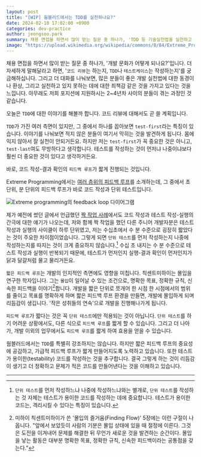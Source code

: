 ```yaml
---
layout: post
title: "[WIP] 웜블러드에서는 TDD를 실천하나요?"
date: 2024-02-10 17:02:00 +0900
categories: dev-practice
author: jeongsoo.park
summary: 채용 면접을 하면서 많이 받는 질문 중 하나가, 'TDD 등 기술실천법을 실천하고 있나요?'라는 것입니다. TDD를 제대로 한다는 것은 무엇일까요?
image: "https://upload.wikimedia.org/wikipedia/commons/8/84/Extreme_Programming.svg"
---
```

채용 면접을 하면서 많이 받는 질문 중 하나가, '개발 문화가 어떻게 되나요?'입니다. 더 자세하게 말해달라고 하면, '`코드 리뷰`는 하는지, `TDD`나 `테스트케이스`는 작성하는지'를 궁금해하십니다. 그리고 더 대화를 나눠보면, 많은 분들이 좋은 개발 실천법에 대한 동경이나 환상, 그리고 실천하고 있지 못하는 데에 대한 죄책감 같은 것을 가지고 있다는 것을 느낍니다. 아무래도 저희 포지션에 지원하시는 2~4년차 사이의 분들이 겪는 과정인 것 같습니다.

오늘은 `TDD`에 대한 이야기를 해볼까 합니다. 코드 리뷰에 대해서도 곧 쓸 계획입니다.

`TDD`가 가진 여러 측면이 있지만, 그 중에서 하나를 꼽아보면 `test-first`라는 특징이 있습니다. 이야기를 나눠보면 적지 않은 분들이 여기서 막히는 것을 발견하게 됩니다. 몸에 익지 않아서 잘 실천이 안되거든요. 하지만 저는 `test-first`가 꼭 중요한 것은 아니고, `test-last`여도 무방하다고 생각합니다. 테스트를 작성하는 것이 먼저냐 나중이냐보다 훨씬 더 중요한 것이 있다고 생각하거든요.

바로, 코드 작성-결과 확인의 `피드백 루프`가 짧게 진행되는 것입니다.

Extreme Programming에서는 [여러 층위의 피드백 루프](http://www.extremeprogramming.org/introduction.html)를 소개하는데, 그 중에서 초 단위, 분 단위의 피드백 루프가 바로 코드 작성과 단위 테스트입니다.

![Extreme programming의 feedback loop 다이어그램](https://upload.wikimedia.org/wikipedia/commons/8/84/Extreme_Programming.svg)

제가 예전에 썼던 글에서 언급했던 [짝 작업 사례](https://medium.com/@toracle/-8884bb3927fb#fcbd)에서도 코드 작성과 테스트 작성-실행의 간극에 대한 얘기가 나오는데, 저와 함께 짝 작업을 했던 다른 주니어 개발자분은 테스트 작성과 실행의 사이클이 하루 단위였고, 저는 수십초에서 수 분 수준으로 굉장히 짧았다는 것이 주요한 차이점이었습니다. 그렇게 되면 `단위 테스트`를 먼저 작성하는지 나중에 작성하는지를 따지는 것이 크게 중요하지 않습니다.[^2] 수십 초 내지는 수 분 수준으로 테스트 작성과 실행이 반복되기 때문에, 테스트가 먼저인지 실행-결과 확인이 먼저인지가 닭과 달걀처럼 물고 물리거든요.

`짧은 피드백 루프`는 개발의 인지적인 측면에도 영향을 미칩니다. 칙센트미하이는 몰입을 연구한 학자입니다. 그는 `몰입`이 일어날 수 있는 조건으로, 명확한 목표, 정확한 규칙, 신속한 피드백을 이야기[^1]합니다. 개발을 짧은 단위로 쪼개어 한 시점 한 시점에서의 범위를 줄이고 목표를 명확하게 하며 짧은 피드백 루프 환경을 만들면, 개발에 몰입하게 되며 리듬감이 생깁니다. '작은 성취들의 연속'으로 개발을 진행해나가게 됩니다.

`피드백 루프`가 짧다는 것은 꼭 `단위 테스트`에만 적용되는 것이 아닙니다. `단위 테스트`를 하기 어려운 상황에서도, 다른 식으로 `피드백 루프`를 짧게 할 수 있습니다. 그리고 더 나아가, 개발 이외의 업무에서도 `피드백 루프`를 짧게 하여 효용을 얻을 수 있습니다.

웜블러드에서는 `TDD`를 특별히 강조하지는 않습니다. 하지만 짧은 피드백 루프의 중요성에 공감하고, 가급적 피드백 루프가 짧게 만들어지도록 노력하고 있습니다. 또한 테스트가 용이한(testability) 코드를 작성하는 것을 추구합니다. 결국 그렇게 하는 것이 리듬감이 생기고 더 정확하고 문제가 적은 코드를 만들어낸다는 것을 이해하고 있습니다.

----

[^1]: 미하이 칙센트미하이가 쓴 '몰입의 즐거움(Finding Flow)' 5장에는 이런 구절이 나옵니다. "앞에서 보았듯이 사람의 기분은 몰입 상태에 있을 때 절정에 이른다. 그것은 도전을 이겨내어 문제를 해결한 뒤 무언가 새로운 것을 발견하는 순간이다. 몰입을 낳는 활동은 대부분 명확한 목표, 정확한 규칙, 신속한 피드백이라는 공통점을 갖는다."
[^2]: `단위 테스트`를 먼저 작성하느냐 나중에 작성하느냐와는 별개로, `단위 테스트`를 작성하는 것 자체는 테스트가 용이한 코드를 작성하는 데에 중요합니다. 테스트가 용이한 코드는, 격리시킬 수 있다는 특징이 있습니다.

